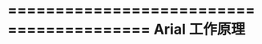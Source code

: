 =========================================
            Arial 工作原理
=========================================


